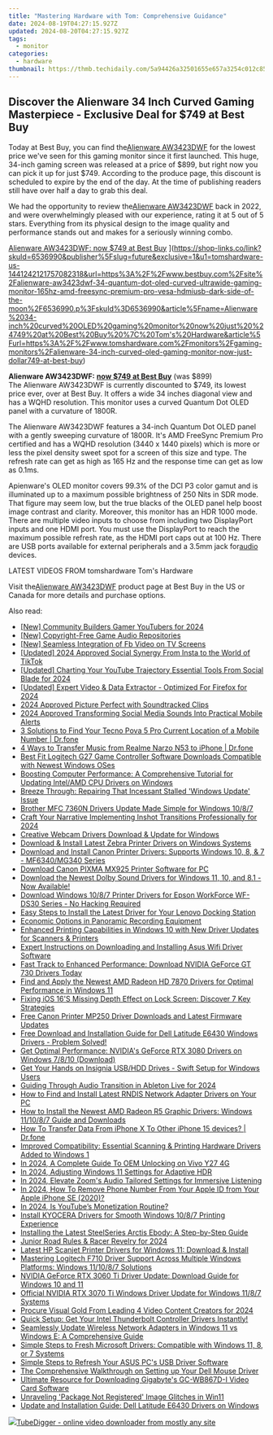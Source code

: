 ```yaml
---
title: "Mastering Hardware with Tom: Comprehensive Guidance"
date: 2024-08-19T04:27:15.927Z
updated: 2024-08-20T04:27:15.927Z
tags:
  - monitor
categories:
  - hardware
thumbnail: https://thmb.techidaily.com/5a94426a32501655e657a3254c012c85eb00e68b90f4fb83cdfc375f3ce534ef.jpg
---
```


## Discover the Alienware 34 Inch Curved Gaming Masterpiece - Exclusive Deal for $749 at Best Buy

Today at Best Buy, you can find the[Alienware AW3423DWF](https://shop-links.co/link/?exclusive=1&publisher_slug=itechdaily19598&url=https%3A%2F%2Fshop-links.co%2Flink%3FskuId%3D6536990%26publisher%255Fslug%3Dfuture%26exclusive%3D1%26u1%3Dtomshardware-us-8883365551752564198%26url%3Dhttps%253A%252F%252Fwww.bestbuy.com%252Fsite%252Falienware-aw3423dwf-34-quantum-dot-oled-curved-ultrawide-gaming-monitor-165hz-amd-freesync-premium-pro-vesa-hdmiusb-dark-side-of-the-moon%252F6536990.p%253FskuId%253D6536990%26article%255Fname%3DAlienware%252034-inch%2520curved%2520OLED%2520gaming%2520monitor%2520now%2520just%2520%2524749%2520at%2520Best%2520Buy%2520%257C%2520Tom%27s%2520Hardware%26article%255Furl%3Dhttps%253A%252F%252Fwww.tomshardware.com%252Fmonitors%252Fgaming-monitors%252Falienware-34-inch-curved-oled-gaming-monitor-now-just-dollar749-at-best-buy) for the lowest price we've seen for this gaming monitor since it first launched. This huge, 34-inch gaming screen was released at a price of $899, but right now you can pick it up for just $749\. According to the produce page, this discount is scheduled to expire by the end of the day. At the time of publishing readers still have over half a day to grab this deal.

 We had the opportunity to review the[Alienware AW3423DWF](https://tools.techidaily.com) back in 2022, and were overwhelmingly pleased with our experience, rating it at 5 out of 5 stars. Everything from its physical design to the image quality and performance stands out and makes for a seriously winning combo.

[Alienware AW3423DWF: now $749 at Best Buy](https://cdn.mos.cms.futurecdn.net/VucdWwtqNLVcEAE9mLSYYQ-200-100.jpg "Alienware AW3423DWF: now $749 at Best Buy") ](https://shop-links.co/link?skuId=6536990&publisher%5Fslug=future&exclusive=1&u1=tomshardware-us-1441242121757082318&url=https%3A%2F%2Fwww.bestbuy.com%2Fsite%2Falienware-aw3423dwf-34-quantum-dot-oled-curved-ultrawide-gaming-monitor-165hz-amd-freesync-premium-pro-vesa-hdmiusb-dark-side-of-the-moon%2F6536990.p%3FskuId%3D6536990&article%5Fname=Alienware%2034-inch%20curved%20OLED%20gaming%20monitor%20now%20just%20%24749%20at%20Best%20Buy%20%7C%20Tom's%20Hardware&article%5Furl=https%3A%2F%2Fwww.tomshardware.com%2Fmonitors%2Fgaming-monitors%2Falienware-34-inch-curved-oled-gaming-monitor-now-just-dollar749-at-best-buy)

**Alienware AW3423DWF:** [**now $749 at Best Buy**](https://shop-links.co/link/?exclusive=1&publisher_slug=itechdaily19598&url=https%3A%2F%2Fshop-links.co%2Flink%3FskuId%3D6536990%26publisher%255Fslug%3Dfuture%26exclusive%3D1%26u1%3Dtomshardware-us-1399312051051080225%26url%3Dhttps%253A%252F%252Fwww.bestbuy.com%252Fsite%252Falienware-aw3423dwf-34-quantum-dot-oled-curved-ultrawide-gaming-monitor-165hz-amd-freesync-premium-pro-vesa-hdmiusb-dark-side-of-the-moon%252F6536990.p%253FskuId%253D6536990%26article%255Fname%3DAlienware%252034-inch%2520curved%2520OLED%2520gaming%2520monitor%2520now%2520just%2520%2524749%2520at%2520Best%2520Buy%2520%257C%2520Tom%27s%2520Hardware%26article%255Furl%3Dhttps%253A%252F%252Fwww.tomshardware.com%252Fmonitors%252Fgaming-monitors%252Falienware-34-inch-curved-oled-gaming-monitor-now-just-dollar749-at-best-buy) (was $899)  
 The Alienware AW3423DWF is currently discounted to $749, its lowest price ever, over at Best Buy. It offers a wide 34 inches diagonal view and has a WQHD resolution. This monitor uses a curved Quantum Dot OLED panel with a curvature of 1800R.

 The Alienware AW3423DWF features a 34-inch Quantum Dot OLED panel with a gently sweeping curvature of 1800R. It's AMD FreeSync Premium Pro certified and has a WQHD resolution (3440 x 1440 pixels) which is more or less the pixel density sweet spot for a screen of this size and type. The refresh rate can get as high as 165 Hz and the response time can get as low as 0.1ms.

 Apienware's OLED monitor covers 99.3% of the DCI P3 color gamut and is illuminated up to a maximum possible brightness of 250 Nits in SDR mode. That figure may seem low, but the true blacks of the OLED panel help boost image contrast and clarity. Moreover, this monitor has an HDR 1000 mode. There are multiple video inputs to choose from including two DisplayPort inputs and one HDMI port. You must use the DisplayPort to reach the maximum possible refresh rate, as the HDMI port caps out at 100 Hz. There are USB ports available for external peripherals and a 3.5mm jack for[audio](https://tools.techidaily.com) devices.

 LATEST VIDEOS FROM tomshardware Tom's Hardware

 Visit the[Alienware AW3423DWF](https://shop-links.co/link/?exclusive=1&publisher_slug=itechdaily19598&url=https%3A%2F%2Fshop-links.co%2Flink%3FskuId%3D6536990%26publisher%255Fslug%3Dfuture%26exclusive%3D1%26u1%3Dtomshardware-us-8883365551752564198%26url%3Dhttps%253A%252F%252Fwww.bestbuy.com%252Fsite%252Falienware-aw3423dwf-34-quantum-dot-oled-curved-ultrawide-gaming-monitor-165hz-amd-freesync-premium-pro-vesa-hdmiusb-dark-side-of-the-moon%252F6536990.p%253FskuId%253D6536990%26article%255Fname%3DAlienware%252034-inch%2520curved%2520OLED%2520gaming%2520monitor%2520now%2520just%2520%2524749%2520at%2520Best%2520Buy%2520%257C%2520Tom%27s%2520Hardware%26article%255Furl%3Dhttps%253A%252F%252Fwww.tomshardware.com%252Fmonitors%252Fgaming-monitors%252Falienware-34-inch-curved-oled-gaming-monitor-now-just-dollar749-at-best-buy) product page at Best Buy in the US or Canada for more details and purchase options.

<ins class="adsbygoogle"
     style="display:block"
     data-ad-format="autorelaxed"
     data-ad-client="ca-pub-7571918770474297"
     data-ad-slot="1223367746"></ins>



<ins class="adsbygoogle"
     style="display:block"
     data-ad-client="ca-pub-7571918770474297"
     data-ad-slot="8358498916"
     data-ad-format="auto"
     data-full-width-responsive="true"></ins>

<span class="atpl-alsoreadstyle">Also read:</span>
<div><ul>
<li><a href="https://youtube-tips.techidaily.com/ommunity-builders-gamer-youtubers-for-2024/"><u>[New] Community Builders  Gamer YouTubers for 2024</u></a></li>
<li><a href="https://fox-access.techidaily.com/new-copyright-free-game-audio-repositories/"><u>[New] Copyright-Free Game Audio Repositories</u></a></li>
<li><a href="https://facebook-video-files.techidaily.com/new-seamless-integration-of-fb-video-on-tv-screens/"><u>[New] Seamless Integration of Fb Video on TV Screens</u></a></li>
<li><a href="https://fox-links.techidaily.com/updated-2024-approved-social-synergy-from-insta-to-the-world-of-tiktok/"><u>[Updated] 2024 Approved  Social Synergy  From Insta to the World of TikTok</u></a></li>
<li><a href="https://youtube-blog.techidaily.com/ed-charting-your-youtube-trajectory-essential-tools-from-social-blade-for-2024/"><u>[Updated] Charting Your YouTube Trajectory  Essential Tools From Social Blade for 2024</u></a></li>
<li><a href="https://facebook-video-files.techidaily.com/updated-expert-video-and-data-extractor-optimized-for-firefox-for-2024/"><u>[Updated] Expert Video & Data Extractor - Optimized For Firefox for 2024</u></a></li>
<li><a href="https://fox-hovers.techidaily.com/2024-approved-picture-perfect-with-soundtracked-clips/"><u>2024 Approved  Picture Perfect with Soundtracked Clips</u></a></li>
<li><a href="https://some-skills.techidaily.com/2024-approved-transforming-social-media-sounds-into-practical-mobile-alerts/"><u>2024 Approved  Transforming Social Media Sounds Into Practical Mobile Alerts</u></a></li>
<li><a href="https://android-location-track.techidaily.com/3-solutions-to-find-your-tecno-pova-5-pro-current-location-of-a-mobile-number-drfone-by-drfone-virtual-android/"><u>3 Solutions to Find Your Tecno Pova 5 Pro Current Location of a Mobile Number | Dr.fone</u></a></li>
<li><a href="https://blog-min.techidaily.com/4-ways-to-transfer-music-from-realme-narzo-n53-to-iphone-drfone-by-drfone-transfer-from-android-transfer-from-android/"><u>4 Ways to Transfer Music from Realme Narzo N53 to iPhone | Dr.fone</u></a></li>
<li><a href="https://hardware-updates.techidaily.com/best-fit-logitech-g27-game-controller-software-downloads-compatible-with-newest-windows-oses/"><u>Best Fit Logitech G27 Game Controller Software Downloads Compatible with Newest Windows OSes</u></a></li>
<li><a href="https://hardware-updates.techidaily.com/boosting-computer-performance-a-comprehensive-tutorial-for-updating-intelamd-cpu-drivers-on-windows/"><u>Boosting Computer Performance: A Comprehensive Tutorial for Updating Intel/AMD CPU Drivers on Windows</u></a></li>
<li><a href="https://win-howtos.techidaily.com/breeze-through-repairing-that-incessant-stalled-windows-update-issue/"><u>Breeze Through: Repairing That Incessant Stalled 'Windows Update' Issue</u></a></li>
<li><a href="https://hardware-updates.techidaily.com/brother-mfc-7360n-drivers-update-made-simple-for-windows-1087/"><u>Brother MFC 7360N Drivers Update Made Simple for Windows 10/8/7</u></a></li>
<li><a href="https://article-posts.techidaily.com/craft-your-narrative-implementing-inshot-transitions-professionally-for-2024/"><u>Craft Your Narrative  Implementing Inshot Transitions Professionally for 2024</u></a></li>
<li><a href="https://hardware-updates.techidaily.com/creative-webcam-drivers-download-and-update-for-windows/"><u>Creative Webcam Drivers Download & Update for Windows</u></a></li>
<li><a href="https://hardware-updates.techidaily.com/download-and-install-latest-zebra-printer-drivers-on-windows-systems/"><u>Download & Install Latest Zebra Printer Drivers on Windows Systems</u></a></li>
<li><a href="https://hardware-updates.techidaily.com/download-and-install-canon-printer-drivers-supports-windows-10-8-and-7-mf6340mg340-series/"><u>Download and Install Canon Printer Drivers: Supports Windows 10, 8, & 7 - MF6340/MG340 Series</u></a></li>
<li><a href="https://hardware-updates.techidaily.com/download-canon-pixma-mx925-printer-software-for-pc/"><u>Download Canon PIXMA MX925 Printer Software for PC</u></a></li>
<li><a href="https://hardware-updates.techidaily.com/1722965711551-download-the-newest-dolby-sound-drivers-for-windows-11-10-and-81-now-available/"><u>Download the Newest Dolby Sound Drivers for Windows 11, 10, and 8.1 - Now Available!</u></a></li>
<li><a href="https://hardware-updates.techidaily.com/download-windows-1087-printer-drivers-for-epson-workforce-wf-ds30-series-no-hacking-required/"><u>Download Windows 10/8/7 Printer Drivers for Epson WorkForce WF-DS30 Series - No Hacking Required</u></a></li>
<li><a href="https://hardware-updates.techidaily.com/easy-steps-to-install-the-latest-driver-for-your-lenovo-docking-station/"><u>Easy Steps to Install the Latest Driver for Your Lenovo Docking Station</u></a></li>
<li><a href="https://extra-lessons.techidaily.com/economic-options-in-panoramic-recording-equipment/"><u>Economic Options in Panoramic Recording Equipment</u></a></li>
<li><a href="https://hardware-updates.techidaily.com/enhanced-printing-capabilities-in-windows-10-with-new-driver-updates-for-scanners-and-printers/"><u>Enhanced Printing Capabilities in Windows 10 with New Driver Updates for Scanners & Printers</u></a></li>
<li><a href="https://hardware-updates.techidaily.com/expert-instructions-on-downloading-and-installing-asus-wifi-driver-software/"><u>Expert Instructions on Downloading and Installing Asus Wifi Driver Software</u></a></li>
<li><a href="https://hardware-updates.techidaily.com/1722977431334-fast-track-to-enhanced-performance-download-nvidia-geforce-gt-730-drivers-today/"><u>Fast Track to Enhanced Performance: Download NVIDIA GeForce GT 730 Drivers Today</u></a></li>
<li><a href="https://hardware-updates.techidaily.com/find-and-apply-the-newest-amd-radeon-hd-7870-drivers-for-optimal-performance-in-windows-11/"><u>Find and Apply the Newest AMD Radeon HD 7870 Drivers for Optimal Performance in Windows 11</u></a></li>
<li><a href="https://fox-that.techidaily.com/fixing-ios-16s-missing-depth-effect-on-lock-screen-discover-7-key-strategies/"><u>Fixing iOS 16'S Missing Depth Effect on Lock Screen: Discover 7 Key Strategies</u></a></li>
<li><a href="https://hardware-updates.techidaily.com/free-canon-printer-mp250-driver-downloads-and-latest-firmware-updates/"><u>Free Canon Printer MP250 Driver Downloads and Latest Firmware Updates</u></a></li>
<li><a href="https://hardware-updates.techidaily.com/free-download-and-installation-guide-for-dell-latitude-e6430-windows-drivers-problem-solved/"><u>Free Download and Installation Guide for Dell Latitude E6430 Windows Drivers - Problem Solved!</u></a></li>
<li><a href="https://hardware-updates.techidaily.com/get-optimal-performance-nvidias-geforce-rtx-3080-drivers-on-windows-7810-download/"><u>Get Optimal Performance: NVIDIA's GeForce RTX 3080 Drivers on Windows 7/8/10 (Download)</u></a></li>
<li><a href="https://hardware-updates.techidaily.com/get-your-hands-on-insignia-usbhdd-drives-swift-setup-for-windows-users/"><u>Get Your Hands on Insignia USB/HDD Drives - Swift Setup for Windows Users</u></a></li>
<li><a href="https://some-techniques.techidaily.com/guiding-through-audio-transition-in-ableton-live-for-2024/"><u>Guiding Through Audio Transition in Ableton Live for 2024</u></a></li>
<li><a href="https://hardware-updates.techidaily.com/how-to-find-and-install-latest-rndis-network-adapter-drivers-on-your-pc/"><u>How to Find and Install Latest RNDIS Network Adapter Drivers on Your PC</u></a></li>
<li><a href="https://hardware-updates.techidaily.com/how-to-install-the-newest-amd-radeon-r5-graphic-drivers-windows-111087-guide-and-downloads/"><u>How to Install the Newest AMD Radeon R5 Graphic Drivers: Windows 11/10/8/7 Guide and Downloads</u></a></li>
<li><a href="https://review-topics.techidaily.com/how-to-transfer-data-from-iphone-x-to-other-iphone-15-devices-drfone-by-drfone-transfer-data-from-ios-transfer-data-from-ios/"><u>How To Transfer Data From iPhone X To Other iPhone 15 devices? | Dr.fone</u></a></li>
<li><a href="https://hardware-updates.techidaily.com/improved-compatibility-essential-scanning-and-printing-hardware-drivers-added-to-windows-1/"><u>Improved Compatibility: Essential Scanning & Printing Hardware Drivers Added to Windows 1</u></a></li>
<li><a href="https://android-unlock.techidaily.com/in-2024-a-complete-guide-to-oem-unlocking-on-vivo-y27-4g-by-drfone-android/"><u>In 2024, A Complete Guide To OEM Unlocking on Vivo Y27 4G</u></a></li>
<li><a href="https://extra-hints.techidaily.com/in-2024-adjusting-windows-11-settings-for-adaptive-hdr/"><u>In 2024, Adjusting Windows 11 Settings for Adaptive HDR</u></a></li>
<li><a href="https://screen-video-capture.techidaily.com/in-2024-elevate-zooms-audio-tailored-settings-for-immersive-listening/"><u>In 2024, Elevate Zoom's Audio  Tailored Settings for Immersive Listening</u></a></li>
<li><a href="https://apple-account.techidaily.com/in-2024-how-to-remove-phone-number-from-your-apple-id-from-your-apple-iphone-se-2020-by-drfone-ios/"><u>In 2024, How To Remove Phone Number From Your Apple ID from Your Apple iPhone SE (2020)?</u></a></li>
<li><a href="https://youtube-help.techidaily.com/in-2024-is-youtubes-monetization-routine/"><u>In 2024, Is YouTube’s Monetization Routine?</u></a></li>
<li><a href="https://hardware-updates.techidaily.com/install-kyocera-drivers-for-smooth-windows-1087-printing-experience/"><u>Install KYOCERA Drivers for Smooth Windows 10/8/7 Printing Experience</u></a></li>
<li><a href="https://hardware-updates.techidaily.com/installing-the-latest-steelseries-arctis-ebody-a-step-by-step-guide/"><u>Installing the Latest SteelSeries Arctis Ebody: A Step-by-Step Guide</u></a></li>
<li><a href="https://desktop-recording.techidaily.com/junior-road-rules-and-racer-revelry-for-2024/"><u>Junior Road Rules & Racer Revelry for 2024</u></a></li>
<li><a href="https://hardware-updates.techidaily.com/latest-hp-scanjet-printer-drivers-for-windows-11-download-and-install/"><u>Latest HP Scanjet Printer Drivers for Windows 11: Download & Install</u></a></li>
<li><a href="https://hardware-updates.techidaily.com/mastering-logitech-f710-driver-support-across-multiple-windows-platforms-windows-111087-solutions/"><u>Mastering Logitech F710 Driver Support Across Multiple Windows Platforms: Windows 11/10/8/7 Solutions</u></a></li>
<li><a href="https://hardware-updates.techidaily.com/nvidia-geforce-rtx-3060-ti-driver-update-download-guide-for-windows-10-and-11/"><u>NVIDIA GeForce RTX 3060 Ti Driver Update: Download Guide for Windows 10 and 11</u></a></li>
<li><a href="https://hardware-updates.techidaily.com/official-nvidia-rtx-3070-ti-windows-driver-update-for-windows-1187-systems/"><u>Official NVIDIA RTX 3070 Ti Windows Driver Update for Windows 11/8/7 Systems</u></a></li>
<li><a href="https://facebook-record-videos.techidaily.com/procure-visual-gold-from-leading-4-video-content-creators-for-2024/"><u>Procure Visual Gold From Leading 4 Video Content Creators for 2024</u></a></li>
<li><a href="https://hardware-updates.techidaily.com/quick-setup-get-your-intel-thunderbolt-controller-drivers-instantly/"><u>Quick Setup: Get Your Intel Thunderbolt Controller Drivers Instantly!</u></a></li>
<li><a href="https://hardware-updates.techidaily.com/seamlessly-update-wireless-network-adapters-in-windows-11-vs-windows-e-a-comprehensive-guide/"><u>Seamlessly Update Wireless Network Adapters in Windows 11 vs Windows E: A Comprehensive Guide</u></a></li>
<li><a href="https://hardware-updates.techidaily.com/simple-steps-to-fresh-microsoft-drivers-compatible-with-windows-11-8-or-7-systems/"><u>Simple Steps to Fresh Microsoft Drivers: Compatible with Windows 11, 8, or 7 Systems</u></a></li>
<li><a href="https://hardware-updates.techidaily.com/simple-steps-to-refresh-your-asus-pcs-usb-driver-software/"><u>Simple Steps to Refresh Your ASUS PC's USB Driver Software</u></a></li>
<li><a href="https://hardware-updates.techidaily.com/the-comprehensive-walkthrough-on-setting-up-your-dell-mouse-driver/"><u>The Comprehensive Walkthrough on Setting up Your Dell Mouse Driver</u></a></li>
<li><a href="https://hardware-updates.techidaily.com/ultimate-resource-for-downloading-gigabytes-gc-wb867d-i-video-card-software/"><u>Ultimate Resource for Downloading Gigabyte's GC-WB867D-I Video Card Software</u></a></li>
<li><a href="https://windows11.techidaily.com/unraveling-package-not-registered-image-glitches-in-win11/"><u>Unraveling 'Package Not Registered' Image Glitches in Win11</u></a></li>
<li><a href="https://hardware-updates.techidaily.com/update-and-installation-guide-dell-latitude-e6430-drivers-on-windows/"><u>Update and Installation Guide: Dell Latitude E6430 Drivers on Windows</u></a></li>
</ul></div>

<!-- affiliate ads begin -->
<a href="https://secure.2checkout.com/order/checkout.php?PRODS=4572700&QTY=1&AFFILIATE=108875&CART=1"><img src="	https://www.tubedigger.com/wp-content/uploads/2020/08/tubedigger-software-new.png" border="0">TubeDigger - online video downloader from mostly any site</a>
<!-- affiliate ads end -->